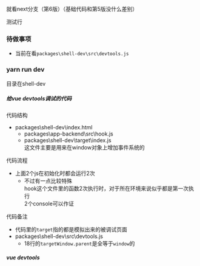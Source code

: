 就看next分支（第6版）（基础代码和第5版没什么差别）

测试行



### 待做事项

- 当前在看`packages\shell-dev\src\devtools.js  `



### yarn run dev

目录在shell-dev

##### 给vue devtools调试的代码



代码结构

- packages\shell-dev\index.html  
  - packages\app-backend\src\hook.js
  - packages\shell-dev\target\index.js  
    这文件主要是用来在window对象上增加事件系统的



代码流程

- 上面2个js在初始化时都会运行2次  
  - 不过有一点比较特殊  
    hook这个文件里的函数2次执行时，对于所在环境来说似乎都是第一次执行  
    2个console可以作证



代码备注

- 代码里的`target`指的都是模拟出来的被调试页面
- packages\shell-dev\src\devtools.js  
  - 18行的`targetWindow.parent`是全等于`window`的





##### vue devtools